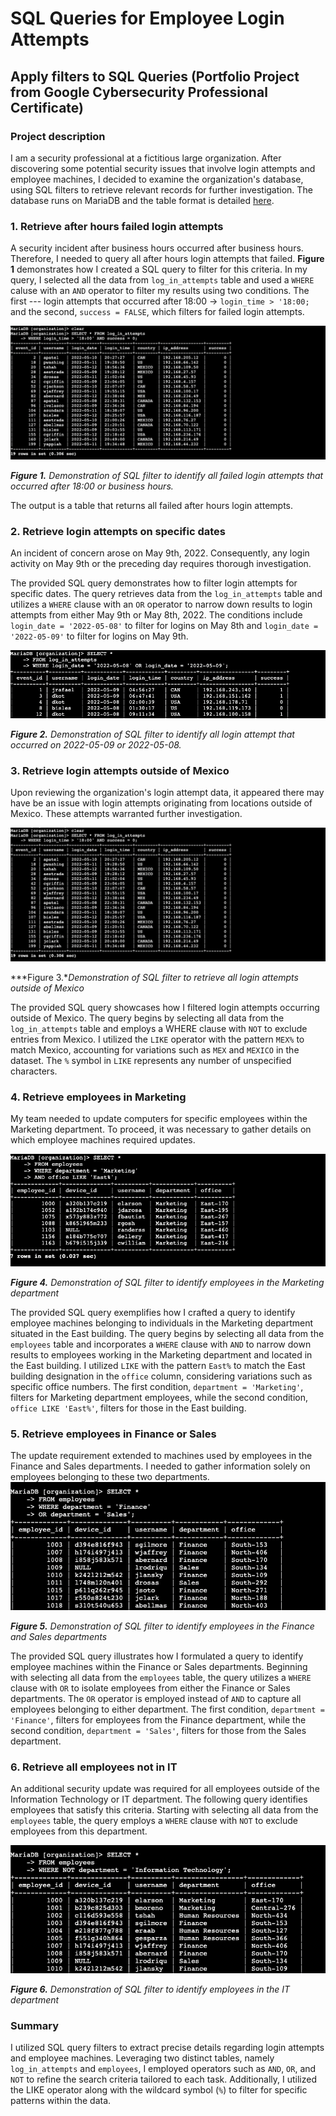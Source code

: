 # SQL Queries for Employee Login Attempts 

## Apply filters to SQL Queries (Portfolio Project from Google Cybersecurity Professional Certificate)

### Project description
I am a security professional at a fictitious large organization. After discovering some potential security issues that involve login attempts and employee machines, I decided to examine the organization's database, using SQL filters to retrieve relevant records for further investigation. The database runs on MariaDB and the table format is detailed [here](https://github.com/averyth3archivist/SQLloginqueries/blob/38de08f19ad6839bbb0ced8246772bc69576bf04/Employee%20Log-in%20SQL%20Table%20Format.docx).

### 1. Retrieve after hours failed login attempts
A security incident after business hours occurred after business hours. Therefore, I needed to query all after hours login attempts that failed. **Figure 1** demonstrates how I created a SQL query to filter for this criteria. In my query, I selected all the data from ```log_in_attempts``` table and used a ```WHERE``` caluse with an ```AND``` operator to filter my results using two conditions. The first --- login attempts that occurred after 18:00 -> ```login_time > '18:00;``` and the second, ```success = FALSE```, which filters for failed login attempts.

![alt text][figure1]

[figure1]: https://github.com/averyth3archivist/SQLloginqueries/blob/7f416af7f8f001fb9868ca8ff8764db7893d147d/SQLfilters_Figure1.png "Figure 1"

***Figure 1.** Demonstration of SQL filter to identify all failed login attempts that occurred after 18:00 or business hours.*

The output is a table that returns all failed after hours login attempts.

### 2. Retrieve login attempts on specific dates
An incident of concern arose on May 9th, 2022. Consequently, any login activity on May 9th or the preceding day requires thorough investigation.

The provided SQL query demonstrates how to filter login attempts for specific dates. The query retrieves data from the ````log_in_attempts```` table and utilizes a ```WHERE``` clause with an ```OR``` operator to narrow down results to login attempts from either May 9th or May 8th, 2022. The conditions include ```login_date = '2022-05-08'``` to filter for logins on May 8th and ```login_date = '2022-05-09'``` to filter for logins on May 9th.

![alt text][figure2]

[figure2]: https://github.com/averyth3archivist/SQLloginqueries/blob/7f416af7f8f001fb9868ca8ff8764db7893d147d/SQLfilters_Figure2.png "Figure 2"

***Figure 2.** Demonstration of SQL filter to identify all login attempt that occurred on 2022-05-09 or 2022-05-08.*

### 3. Retrieve login attempts outside of Mexico
Upon reviewing the organization's login attempt data, it appeared there may have be an issue with login attempts originating from locations outside of Mexico. These attempts warranted further investigation.

![alt text][figure1]

[figure3]: https://github.com/averyth3archivist/SQLloginqueries/blob/7f416af7f8f001fb9868ca8ff8764db7893d147d/SQLfilters_Figure3.png "Figure 3"
***Figure 3.**Demonstration of SQL filter to retrieve all login attempts outside of Mexico*

The provided SQL query showcases how I filtered login attempts occurring outside of Mexico. The query begins by selecting all data from the ```log_in_attempts``` table and employs a WHERE clause with ```NOT``` to exclude entries from Mexico. I utilized the ```LIKE``` operator with the pattern ```MEX%``` to match Mexico, accounting for variations such as ```MEX``` and ```MEXICO``` in the dataset. The ```%``` symbol in ```LIKE``` represents any number of unspecified characters.

### 4. Retrieve employees in Marketing
My team needed to update computers for specific employees within the Marketing department. To proceed, it was necessary to gather details on which employee machines required updates.

![alt text][figure4]

[figure4]: https://github.com/averyth3archivist/SQLloginqueries/blob/7f416af7f8f001fb9868ca8ff8764db7893d147d/SQLfilters_Figure4.png "Figure 4"
***Figure 4.** Demonstration of SQL filter to identify employees in the Marketing department*

The provided SQL query exemplifies how I crafted a query to identify employee machines belonging to individuals in the Marketing department situated in the East building. The query begins by selecting all data from the ```employees``` table and incorporates a ```WHERE``` clause with ```AND``` to narrow down results to employees working in the Marketing department and located in the East building. I utilized ```LIKE``` with the pattern ```East%``` to match the East building designation in the ```office``` column, considering variations such as specific office numbers. The first condition, ```department = 'Marketing'```, filters for Marketing department employees, while the second condition, ```office LIKE 'East%'```, filters for those in the East building.

### 5. Retrieve employees in Finance or Sales
The update requirement extended to machines used by employees in the Finance and Sales departments. I needed to gather information solely on employees belonging to these two departments.
![alt text][figure5]

[figure5]: https://github.com/averyth3archivist/SQLloginqueries/blob/7f416af7f8f001fb9868ca8ff8764db7893d147d/SQLfilters_Figure5.png "Figure 5"
***Figure 5.** Demonstration of SQL filter to identify employees in the Finance and Sales departments*

The provided SQL query illustrates how I formulated a query to identify employee machines within the Finance or Sales departments. Beginning with selecting all data from the ```employees``` table, the query utilizes a ```WHERE``` clause with ```OR``` to isolate employees from either the Finance or Sales departments. The ```OR``` operator is employed instead of ```AND``` to capture all employees belonging to either department. The first condition, ```department = 'Finance'```, filters for employees from the Finance department, while the second condition, ```department = 'Sales'```, filters for those from the Sales department.

### 6. Retrieve all employees not in IT
An additional security update was required for all employees outside of the Information Technology or IT department. The following query identifies employees that satisfy this criteria. Starting with selecting all data from the ```employees``` table, the query employs a ```WHERE``` clause with ```NOT``` to exclude employees from this department.

![alt text][figure6]

[figure6]: https://github.com/averyth3archivist/SQLloginqueries/blob/7f416af7f8f001fb9868ca8ff8764db7893d147d/SQLfilters_Figure6.png "Figure 6"
***Figure 6.** Demonstration of SQL filter to identify employees in the IT department*

### Summary
I utilized SQL query filters to extract precise details regarding login attempts and employee machines. Leveraging two distinct tables, namely ```log_in_attempts``` and ```employees```, I employed operators such as ```AND```, ```OR```, and ```NOT``` to refine the search criteria tailored to each task. Additionally, I utilized the LIKE operator along with the wildcard symbol (```%```) to filter for specific patterns within the data.



